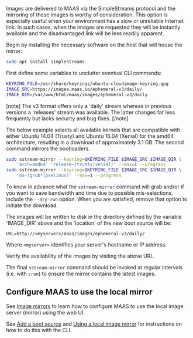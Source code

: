 Images are delivered to MAAS via the SimpleStreams protocol and the mirroring of these images is worthy of consideration. This option is especially useful when your environment has a slow or unreliable Internet link. In such cases, when the images are requested they will be instantly available and the disadvantaged link will be less readily apparent.

Begin by installing the necessary software on the host that will house the mirror:

``` bash
sudo apt install simplestreams
```

First define some variables to unclutter eventual CLI commands:

``` bash
KEYRING_FILE=/usr/share/keyrings/ubuntu-cloudimage-keyring.gpg
IMAGE_SRC=https://images.maas.io/ephemeral-v3/daily/
IMAGE_DIR=/var/www/html/maas/images/ephemeral-v3/daily
```

[note]
The v3 format offers only a 'daily' stream whereas in previous versions a 'releases' stream was available. The latter changes far less frequently but lacks security and bug fixes.
[/note]

The below example selects all available kernels that are compatible with either Ubuntu 14.04 (Trusty) and Ubuntu 16.04 (Xenial) for the amd64 architecture, resulting in a download of approximately 3.1 GB. The second command mirrors the bootloaders.

``` bash
sudo sstream-mirror --keyring=$KEYRING_FILE $IMAGE_SRC $IMAGE_DIR \
    'arch=amd64' 'release~(trusty|xenial)' --max=1 --progress
sudo sstream-mirror --keyring=$KEYRING_FILE $IMAGE_SRC $IMAGE_DIR \
    'os~(grub*|pxelinux)' --max=1 --progress
```

To know in advance what the `sstream-mirror` command will grab and/or if you want to save bandwidth and time due to possible mis-selections, include the `--dry-run` option. When you are satisfied, remove that option to initiate the download.

The images will be written to disk in the directory defined by the variable 'IMAGE_DIR' above and the 'location' of the new boot source will be:

`URL=http://<myserver>/maas/images/ephemeral-v3/daily/`

Where `<myserver>` identifies your server's hostname or IP address.

Verify the availability of the images by visiting the above URL.

The final `sstream-mirror` command should be invoked at regular intervals (i.e. with `cron`) to ensure the mirror contains the latest images.

<h2 id="heading--configure-maas-to-use-the-local-mirror">Configure MAAS to use the local mirror</h2>

See [Image mirrors](installconfig-images-import.md#heading--image-mirrors) to learn how to configure MAAS to use the local image server (mirror) using the web UI.

See [Add a boot source](manage-cli-images.md#heading--add-a-boot-source) and [Using a local image mirror](manage-cli-images.md#heading--using-a-local-image-mirror) for instructions on how to do this with the CLI.

<!-- LINKS -->

